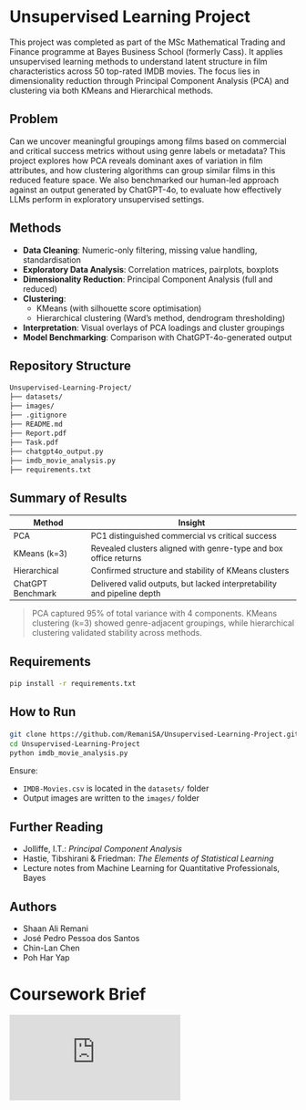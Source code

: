 # Unsupervised Learning Project

This project was completed as part of the MSc Mathematical Trading and Finance programme at Bayes Business School (formerly Cass). It applies unsupervised learning methods to understand latent structure in film characteristics across 50 top-rated IMDB movies. The focus lies in dimensionality reduction through Principal Component Analysis (PCA) and clustering via both KMeans and Hierarchical methods.

## Problem

Can we uncover meaningful groupings among films based on commercial and critical success metrics without using genre labels or metadata? This project explores how PCA reveals dominant axes of variation in film attributes, and how clustering algorithms can group similar films in this reduced feature space. We also benchmarked our human-led approach against an output generated by ChatGPT-4o, to evaluate how effectively LLMs perform in exploratory unsupervised settings.

## Methods

- **Data Cleaning**: Numeric-only filtering, missing value handling, standardisation
- **Exploratory Data Analysis**: Correlation matrices, pairplots, boxplots
- **Dimensionality Reduction**: Principal Component Analysis (full and reduced)
- **Clustering**: 
  - KMeans (with silhouette score optimisation)
  - Hierarchical clustering (Ward’s method, dendrogram thresholding)
- **Interpretation**: Visual overlays of PCA loadings and cluster groupings
- **Model Benchmarking**: Comparison with ChatGPT-4o-generated output

## Repository Structure

```
Unsupervised-Learning-Project/
├── datasets/
├── images/
├── .gitignore
├── README.md
├── Report.pdf
├── Task.pdf
├── chatgpt4o_output.py
├── imdb_movie_analysis.py
├── requirements.txt
```

## Summary of Results

| Method                | Insight                                                                 |
|----------------------|-------------------------------------------------------------------------|
| PCA                  | PC1 distinguished commercial vs critical success                       |
| KMeans (k=3)         | Revealed clusters aligned with genre-type and box office returns       |
| Hierarchical         | Confirmed structure and stability of KMeans clusters                    |
| ChatGPT Benchmark    | Delivered valid outputs, but lacked interpretability and pipeline depth |

> PCA captured 95% of total variance with 4 components. KMeans clustering (k=3) showed genre-adjacent groupings, while hierarchical clustering validated stability across methods.

## Requirements

```bash
pip install -r requirements.txt
```

## How to Run

```bash
git clone https://github.com/RemaniSA/Unsupervised-Learning-Project.git
cd Unsupervised-Learning-Project
python imdb_movie_analysis.py
```

Ensure:
- `IMDB-Movies.csv` is located in the `datasets/` folder
- Output images are written to the `images/` folder

## Further Reading

- Jolliffe, I.T.: *Principal Component Analysis*
- Hastie, Tibshirani & Friedman: *The Elements of Statistical Learning*
- Lecture notes from Machine Learning for Quantitative Professionals, Bayes

## Authors

- Shaan Ali Remani  
- José Pedro Pessoa dos Santos  
- Chin-Lan Chen  
- Poh Har Yap

# Coursework Brief
 
![GCW2 Cousework for Machine Learning for Quantitative Professionals](https://github.com/ZPedroP/Machine-Learning-CW/blob/main/GCW2/Task.pdf)
